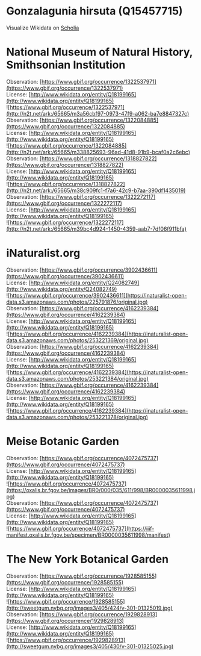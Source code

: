 
Gonzalagunia hirsuta (Q15457715)
================================
  
Visualize Wikidata on [Scholia](https://scholia.toolforge.org/taxon/Q15457715)
# National Museum of Natural History, Smithsonian Institution
  
Observation: [https://www.gbif.org/occurrence/1322537971](https://www.gbif.org/occurrence/1322537971)  
License: [http://www.wikidata.org/entity/Q18199165](http://www.wikidata.org/entity/Q18199165)  
![https://www.gbif.org/occurrence/1322537971](http://n2t.net/ark:/65665/m3a56cbf97-0973-47f9-a062-ba7e8847327c)  
Observation: [https://www.gbif.org/occurrence/1322084885](https://www.gbif.org/occurrence/1322084885)  
License: [http://www.wikidata.org/entity/Q18199165](http://www.wikidata.org/entity/Q18199165)  
![https://www.gbif.org/occurrence/1322084885](http://n2t.net/ark:/65665/m338825693-96ad-41d8-91b9-bcaf0a2c6ebc)  
Observation: [https://www.gbif.org/occurrence/1318827822](https://www.gbif.org/occurrence/1318827822)  
License: [http://www.wikidata.org/entity/Q18199165](http://www.wikidata.org/entity/Q18199165)  
![https://www.gbif.org/occurrence/1318827822](http://n2t.net/ark:/65665/m38c909fc1-f7a6-42c9-b7aa-390df1435019)  
Observation: [https://www.gbif.org/occurrence/1322272117](https://www.gbif.org/occurrence/1322272117)  
License: [http://www.wikidata.org/entity/Q18199165](http://www.wikidata.org/entity/Q18199165)  
![https://www.gbif.org/occurrence/1322272117](http://n2t.net/ark:/65665/m39bc4d924-1450-4359-aab7-7df06f911bfa)
# iNaturalist.org
  
Observation: [https://www.gbif.org/occurrence/3902436611](https://www.gbif.org/occurrence/3902436611)  
License: [http://www.wikidata.org/entity/Q24082749](http://www.wikidata.org/entity/Q24082749)  
![https://www.gbif.org/occurrence/3902436611](https://inaturalist-open-data.s3.amazonaws.com/photos/225791876/original.jpg)  
Observation: [https://www.gbif.org/occurrence/4162239384](https://www.gbif.org/occurrence/4162239384)  
License: [http://www.wikidata.org/entity/Q18199165](http://www.wikidata.org/entity/Q18199165)  
![https://www.gbif.org/occurrence/4162239384](https://inaturalist-open-data.s3.amazonaws.com/photos/253221369/original.jpg)  
Observation: [https://www.gbif.org/occurrence/4162239384](https://www.gbif.org/occurrence/4162239384)  
License: [http://www.wikidata.org/entity/Q18199165](http://www.wikidata.org/entity/Q18199165)  
![https://www.gbif.org/occurrence/4162239384](https://inaturalist-open-data.s3.amazonaws.com/photos/253221384/original.jpg)  
Observation: [https://www.gbif.org/occurrence/4162239384](https://www.gbif.org/occurrence/4162239384)  
License: [http://www.wikidata.org/entity/Q18199165](http://www.wikidata.org/entity/Q18199165)  
![https://www.gbif.org/occurrence/4162239384](https://inaturalist-open-data.s3.amazonaws.com/photos/253221378/original.jpg)
# Meise Botanic Garden
  
Observation: [https://www.gbif.org/occurrence/4072475737](https://www.gbif.org/occurrence/4072475737)  
License: [http://www.wikidata.org/entity/Q18199165](http://www.wikidata.org/entity/Q18199165)  
![https://www.gbif.org/occurrence/4072475737](https://oxalis.br.fgov.be/images/BR0/000/035/611/998/BR0000035611998.jpg)  
Observation: [https://www.gbif.org/occurrence/4072475737](https://www.gbif.org/occurrence/4072475737)  
License: [http://www.wikidata.org/entity/Q18199165](http://www.wikidata.org/entity/Q18199165)  
![https://www.gbif.org/occurrence/4072475737](https://iiif-manifest.oxalis.br.fgov.be/specimen/BR0000035611998/manifest)
# The New York Botanical Garden
  
Observation: [https://www.gbif.org/occurrence/1928585155](https://www.gbif.org/occurrence/1928585155)  
License: [http://www.wikidata.org/entity/Q18199165](http://www.wikidata.org/entity/Q18199165)  
![https://www.gbif.org/occurrence/1928585155](http://sweetgum.nybg.org/images3/405/424/v-301-01325019.jpg)  
Observation: [https://www.gbif.org/occurrence/1929828913](https://www.gbif.org/occurrence/1929828913)  
License: [http://www.wikidata.org/entity/Q18199165](http://www.wikidata.org/entity/Q18199165)  
![https://www.gbif.org/occurrence/1929828913](http://sweetgum.nybg.org/images3/405/430/v-301-01325025.jpg)